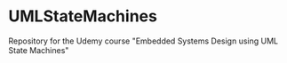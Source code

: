 # UMLStateMachines
Repository for the Udemy course "Embedded Systems Design using UML State Machines"
